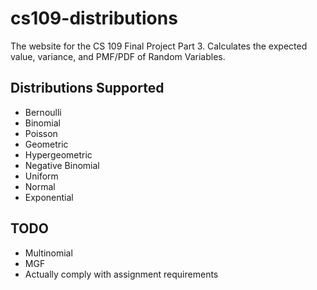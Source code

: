 # cs109-distributions
The website for the CS 109 Final Project Part 3. Calculates the expected value,
variance, and PMF/PDF of Random Variables.

## Distributions Supported
* Bernoulli
* Binomial
* Poisson
* Geometric
* Hypergeometric
* Negative Binomial
* Uniform
* Normal
* Exponential

## TODO
* Multinomial
* MGF
* Actually comply with assignment requirements
